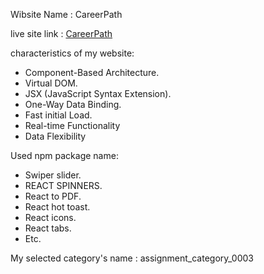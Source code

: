 Wibsite Name : CareerPath

live site link : [CareerPath](https://assignment-eleven-e0849.web.app/)

characteristics of my website:
 * Component-Based Architecture.
 * Virtual DOM.
 * JSX (JavaScript Syntax Extension).
 * One-Way Data Binding.
 * Fast initial Load.
 * Real-time Functionality
 * Data Flexibility

Used npm package name:
 * Swiper slider.
 * REACT SPINNERS.
 * React to PDF.
 * React hot toast.
 * React icons.
 * React tabs.
 * Etc.

My selected category's name : assignment_category_0003